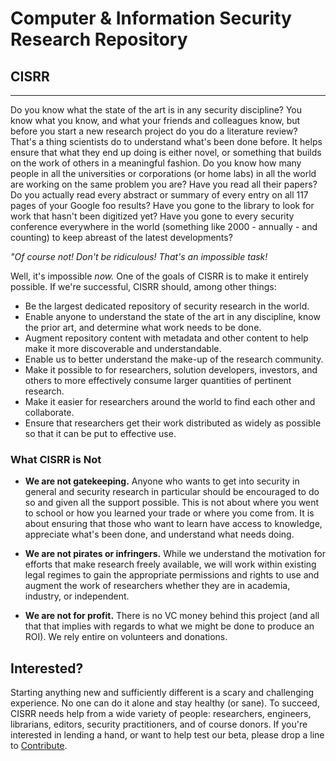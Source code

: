 # Computer & Information Security Research Repository

## CISRR

***

Do you know what the state of the art is in any security discipline? You know what you know, and what your friends and colleagues know, but before you start a new research project do you do a literature review? That's a thing scientists do to understand what's been done before. It helps ensure that what they end up doing is either novel, or something that builds on the work of others in a meaningful fashion. Do you know how many people in all the universities or corporations (or home labs) in all the world are working on the same problem you are? Have you read all their papers? Do you actually read every abstract or summary of every entry on all 117 pages of your Google foo results?  Have you gone to the library to look for work that hasn't been digitized yet? Have you gone to every security conference everywhere in the world (something like 2000 - annually - and counting) to keep abreast of the latest developments?

*"Of course not! Don't be ridiculous! That's an impossible task!*

Well, it's impossible *now.* One of the goals of CISRR is to make it entirely possible. If we're successful, CISRR should, among other things:

* Be the largest dedicated repository of security research in the world.
* Enable anyone to understand the state of the art in any discipline, know the prior art, and determine what work needs to be done.
* Augment repository content with metadata and other content to help make it more discoverable and understandable.
* Enable us to better understand the make-up of the research community.
* Make it possible to for researchers, solution developers, investors, and others to more effectively consume larger quantities of pertinent research.
* Make it easier for researchers around the world to find each other and collaborate.
* Ensure that researchers get their work distributed as widely as possible so that it can be put to effective use.

### What CISRR is Not

* **We are not gatekeeping.** Anyone who wants to get into security in general and security research in particular should be encouraged to do so and given all the support possible. This is not about where you went to school or how you learned your trade or where you come from. It is about ensuring that those who want to learn have access to knowledge, appreciate what's been done, and understand what needs doing.

* **We are not pirates or infringers.** While we understand the motivation for efforts that make research freely available, we will work within existing legal regimes to gain the appropriate permissions and rights to use and augment the work of researchers whether they are in academia, industry, or independent.

* **We are not for profit.** There is no VC money behind this project (and all that that implies with regards to what we might be done to produce an ROI). We rely entire on volunteers and donations.

## Interested?

Starting anything new and sufficiently different is a scary and challenging experience. No one can do it alone and stay healthy (or sane). To succeed, CISRR needs help from a wide variety of people: researchers, engineers, librarians, editors, security practitioners, and of course donors. If you're interested in lending a hand, or want to help test our beta, please drop a line to [Contribute](mailto:mike@cisrr.org).
